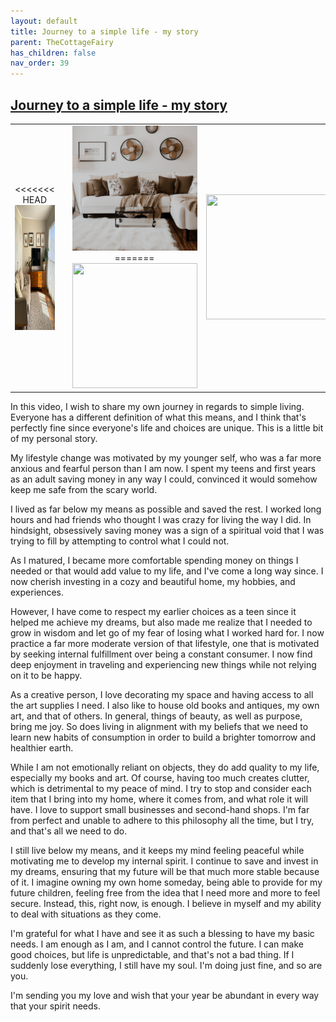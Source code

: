 ```yaml
---
layout: default
title: Journey to a simple life - my story
parent: TheCottageFairy
has_children: false
nav_order: 39
---
```


## [Journey to a simple life - my story](https://www.youtube.com/watch?v=3Wd70GBa62c)

<div>
<table align="center">
	<tr>
		<td align="center">
<<<<<<< HEAD
			<img src="../../assets/cottage_fairy_ai_generated_photos/Journey_to_a_simple_life_-_my_story-[3Wd70GBa62c]/generated_00.png" height="200" width="200"/>
		</td>
		<td align="center">
			<img src="../../assets/cottage_fairy_ai_generated_photos/Journey_to_a_simple_life_-_my_story-[3Wd70GBa62c]/generated_01.png" height="200" width="200"/>
		</td>
		<td align="center">
			<img src="../../assets/cottage_fairy_ai_generated_photos/Journey_to_a_simple_life_-_my_story-[3Wd70GBa62c]/generated_02.png" height="200" width="200"/>
=======
			<img src="../../posters/Journey_to_a_simple_life_-_my_story-[3Wd70GBa62c]/generated_00.png" height="200" width="200"/>
		</td>
		<td align="center">
			<img src="../../posters/Journey_to_a_simple_life_-_my_story-[3Wd70GBa62c]/generated_01.png" height="200" width="200"/>
		</td>
		<td align="center">
			<img src="../../posters/Journey_to_a_simple_life_-_my_story-[3Wd70GBa62c]/generated_02.png" height="200" width="200"/>
>>>>>>> ffe52613361410ad9d371a0f80e81de4dd24175f
		</td>
	</tr>
</table>
</div>

In this video, I wish to share my own journey in regards to simple living. Everyone has a different definition of what this means, and I think that's perfectly fine since everyone's life and choices are unique. This is a little bit of my personal story.

My lifestyle change was motivated by my younger self, who was a far more anxious and fearful person than I am now. I spent my teens and first years as an adult saving money in any way I could, convinced it would somehow keep me safe from the scary world.

I lived as far below my means as possible and saved the rest. I worked long hours and had friends who thought I was crazy for living the way I did. In hindsight, obsessively saving money was a sign of a spiritual void that I was trying to fill by attempting to control what I could not.

As I matured, I became more comfortable spending money on things I needed or that would add value to my life, and I've come a long way since. I now cherish investing in a cozy and beautiful home, my hobbies, and experiences.

However, I have come to respect my earlier choices as a teen since it helped me achieve my dreams, but also made me realize that I needed to grow in wisdom and let go of my fear of losing what I worked hard for. I now practice a far more moderate version of that lifestyle, one that is motivated by seeking internal fulfillment over being a constant consumer. I now find deep enjoyment in traveling and experiencing new things while not relying on it to be happy.

As a creative person, I love decorating my space and having access to all the art supplies I need. I also like to house old books and antiques, my own art, and that of others. In general, things of beauty, as well as purpose, bring me joy. So does living in alignment with my beliefs that we need to learn new habits of consumption in order to build a brighter tomorrow and healthier earth.

While I am not emotionally reliant on objects, they do add quality to my life, especially my books and art. Of course, having too much creates clutter, which is detrimental to my peace of mind. I try to stop and consider each item that I bring into my home, where it comes from, and what role it will have. I love to support small businesses and second-hand shops. I'm far from perfect and unable to adhere to this philosophy all the time, but I try, and that's all we need to do.

I still live below my means, and it keeps my mind feeling peaceful while motivating me to develop my internal spirit. I continue to save and invest in my dreams, ensuring that my future will be that much more stable because of it. I imagine owning my own home someday, being able to provide for my future children, feeling free from the idea that I need more and more to feel secure. Instead, this, right now, is enough. I believe in myself and my ability to deal with situations as they come.

I'm grateful for what I have and see it as such a blessing to have my basic needs. I am enough as I am, and I cannot control the future. I can make good choices, but life is unpredictable, and that's not a bad thing. If I suddenly lose everything, I still have my soul. I'm doing just fine, and so are you.

I'm sending you my love and wish that your year be abundant in every way that your spirit needs.